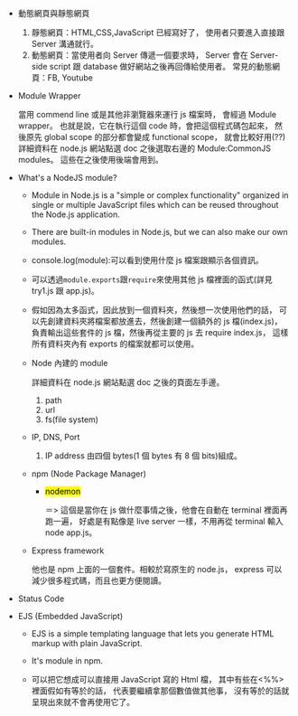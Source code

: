 - 動態網頁與靜態網頁

  1. 靜態網頁：HTML,CSS,JavaScript 已經寫好了，
     使用者只要進入直接跟 Server 溝通就行。
  2. 動態網頁：當使用者向 Server 傳遞一個要求時，
     Server 會在 Server-side script 跟 database 做好網站之後再回傳給使用者。
     常見的動態網頁：FB, Youtube

- Module Wrapper

  當用 commend line 或是其他非瀏覽器來運行 js 檔案時，
  會經過 Module wrapper。
  也就是說，它在執行這個 code 時，會把這個程式碼包起來，
  然後原先 global scope 的部分都會變成 functional scope，
  就會比較好用(??)
  詳細資料在 node.js 網站點選 doc 之後選取右邊的 Module:CommonJS modules。
  這些在之後使用後端會用到。

- What's a NodeJS module?

  - Module in Node.js is a "simple or complex functionality" organized in single or multiple JavaScript files which can be reused throughout the Node.js application.

  - There are built-in modules in Node.js, but we can also make our own modules.

  - console.log(module):可以看到使用什麼 js 檔案跟顯示各個資訊。

  - 可以透過`module.exports`跟`require`來使用其他 js 檔裡面的函式(詳見 try1.js 跟 app.js)。

  - 假如因為太多函式，因此放到一個資料夾，然後想一次使用他們的話，
    可以先創建資料夾將檔案都放進去，然後創建一個額外的 js 檔(index.js)，
    負責輸出這些套件的 js 檔，然後再從主要的 js 去 require index.js，
    這樣所有資料夾內有 exports 的檔案就都可以使用。

  - Node 內建的 module

    詳細資料在 node.js 網站點選 doc 之後的頁面左手邊。

    1. path
    2. url
    3. fs(file system)

  - IP, DNS, Port

    1. IP address
       由四個 bytes(1 個 bytes 有 8 個 bits)組成。

  - npm (Node Package Manager)

    - <mark>nodemon<mark/>

      ＝> 這個是當你在 js 做什麼事情之後，他會在自動在 terminal 裡面再跑一遍，
      好處是有點像是 live server 一樣，不用再從 terminal 輸入 node app.js。

  - Express framework

    他也是 npm 上面的一個套件。相較於寫原生的 node.js，
    express 可以減少很多程式碼，而且也更方便閱讀。

- Status Code

- EJS (Embedded JavaScript)

  - EJS is a simple templating language that lets
    you generate HTML markup with plain
    JavaScript.
  - It's module in npm.

  - 可以把它想成可以直接用 JavaScript 寫的 Html 檔，
    其中有些在<%%>裡面假如有等於的話，
    代表要繼續拿那個數值做其他事，
    沒有等於的話就呈現出來就不會再使用它了。
